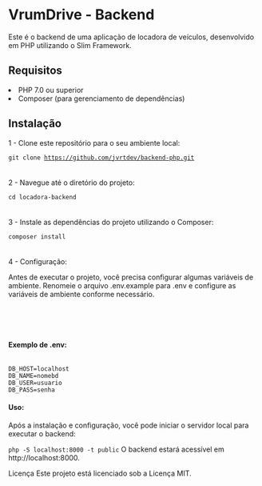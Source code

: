 <h1>VrumDrive - Backend</h1>
<p>Este é o backend de uma aplicação de locadora de veículos, desenvolvido em PHP utilizando o Slim Framework.</h2>


<h2>Requisitos</h2>

<li>PHP 7.0 ou superior</li>
<li>Composer (para gerenciamento de dependências)</li>

<h2>Instalação</h2>

1 - Clone este repositório para o seu ambiente local:

<code>git clone https://github.com/jvrtdev/backend-php.git</code>
<br><br><br>
2 - Navegue até o diretório do projeto:

<code>cd locadora-backend</code>
<br><br><br>
3 - Instale as dependências do projeto utilizando o Composer:

<code>composer install</code>
<br><br><br>
4 - Configuração:

<p>Antes de executar o projeto, você precisa configurar algumas variáveis de ambiente. Renomeie o arquivo .env.example para .env e configure as variáveis de ambiente conforme necessário.</p>
<br><br><br>
<h4>Exemplo de .env:</h4>
<code>
DB_HOST=localhost
DB_NAME=nomebd
DB_USER=usuario
DB_PASS=senha
</code>

<h4>Uso:</h4>

Após a instalação e configuração, você pode iniciar o servidor local para executar o backend:

<code>php -S localhost:8000 -t public</code>
O backend estará acessível em http://localhost:8000.

                               


Licença
Este projeto está licenciado sob a Licença MIT.


